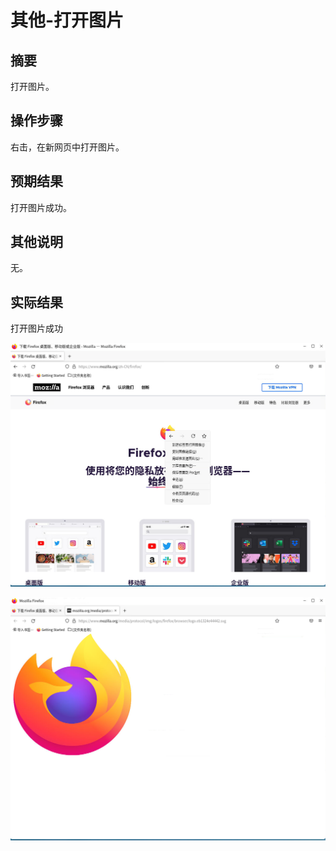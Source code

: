 # 其他-打开图片

## 摘要

打开图片。

## 操作步骤

右击，在新网页中打开图片。

## 预期结果

打开图片成功。

## 其他说明

无。

## 实际结果

打开图片成功

![alt text](image-51.png)

![alt text](image-52.png)